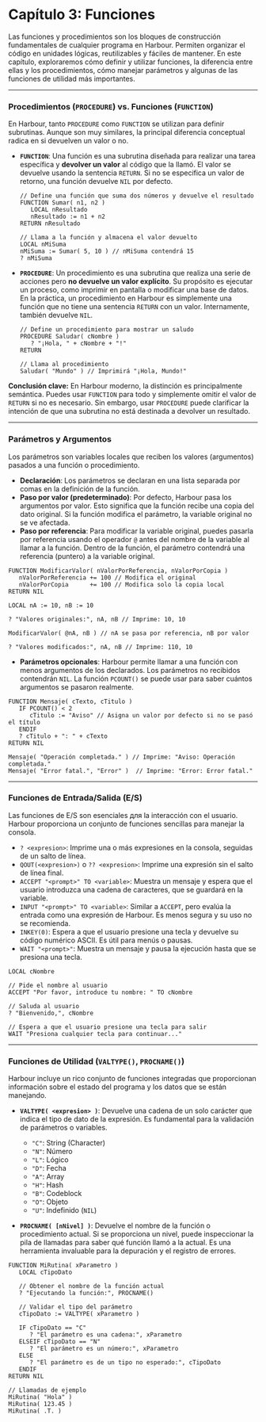 # Capítulo 3: Funciones

Las funciones y procedimientos son los bloques de construcción fundamentales de cualquier programa en Harbour. Permiten organizar el código en unidades lógicas, reutilizables y fáciles de mantener. En este capítulo, exploraremos cómo definir y utilizar funciones, la diferencia entre ellas y los procedimientos, cómo manejar parámetros y algunas de las funciones de utilidad más importantes.

---

### Procedimientos (`PROCEDURE`) vs. Funciones (`FUNCTION`)

En Harbour, tanto `PROCEDURE` como `FUNCTION` se utilizan para definir subrutinas. Aunque son muy similares, la principal diferencia conceptual radica en si devuelven un valor o no.

*   **`FUNCTION`**: Una función es una subrutina diseñada para realizar una tarea específica y **devolver un valor** al código que la llamó. El valor se devuelve usando la sentencia `RETURN`. Si no se especifica un valor de retorno, una función devuelve `NIL` por defecto.

    ```harbour
    // Define una función que suma dos números y devuelve el resultado
    FUNCTION Sumar( n1, n2 )
       LOCAL nResultado
       nResultado := n1 + n2
    RETURN nResultado

    // Llama a la función y almacena el valor devuelto
    LOCAL nMiSuma
    nMiSuma := Sumar( 5, 10 ) // nMiSuma contendrá 15
    ? nMiSuma
    ```

*   **`PROCEDURE`**: Un procedimiento es una subrutina que realiza una serie de acciones pero **no devuelve un valor explícito**. Su propósito es ejecutar un proceso, como imprimir en pantalla o modificar una base de datos. En la práctica, un procedimiento en Harbour es simplemente una función que no tiene una sentencia `RETURN` con un valor. Internamente, también devuelve `NIL`.

    ```harbour
    // Define un procedimiento para mostrar un saludo
    PROCEDURE Saludar( cNombre )
       ? "¡Hola, " + cNombre + "!"
    RETURN

    // Llama al procedimiento
    Saludar( "Mundo" ) // Imprimirá "¡Hola, Mundo!"
    ```

**Conclusión clave:** En Harbour moderno, la distinción es principalmente semántica. Puedes usar `FUNCTION` para todo y simplemente omitir el valor de `RETURN` si no es necesario. Sin embargo, usar `PROCEDURE` puede clarificar la intención de que una subrutina no está destinada a devolver un resultado.

---

### Parámetros y Argumentos

Los parámetros son variables locales que reciben los valores (argumentos) pasados a una función o procedimiento.

*   **Declaración**: Los parámetros se declaran en una lista separada por comas en la definición de la función.
*   **Paso por valor (predeterminado)**: Por defecto, Harbour pasa los argumentos por valor. Esto significa que la función recibe una copia del dato original. Si la función modifica el parámetro, la variable original no se ve afectada.
*   **Paso por referencia**: Para modificar la variable original, puedes pasarla por referencia usando el operador `@` antes del nombre de la variable al llamar a la función. Dentro de la función, el parámetro contendrá una referencia (puntero) a la variable original.

```harbour
FUNCTION ModificarValor( nValorPorReferencia, nValorPorCopia )
   nValorPorReferencia += 100 // Modifica el original
   nValorPorCopia      += 100 // Modifica solo la copia local
RETURN NIL

LOCAL nA := 10, nB := 10

? "Valores originales:", nA, nB // Imprime: 10, 10

ModificarValor( @nA, nB ) // nA se pasa por referencia, nB por valor

? "Valores modificados:", nA, nB // Imprime: 110, 10
```

*   **Parámetros opcionales**: Harbour permite llamar a una función con menos argumentos de los declarados. Los parámetros no recibidos contendrán `NIL`. La función `PCOUNT()` se puede usar para saber cuántos argumentos se pasaron realmente.

```harbour
FUNCTION Mensaje( cTexto, cTitulo )
   IF PCOUNT() < 2
      cTitulo := "Aviso" // Asigna un valor por defecto si no se pasó el título
   ENDIF
   ? cTitulo + ": " + cTexto
RETURN NIL

Mensaje( "Operación completada." ) // Imprime: "Aviso: Operación completada."
Mensaje( "Error fatal.", "Error" )  // Imprime: "Error: Error fatal."
```

---

### Funciones de Entrada/Salida (E/S)

Las funciones de E/S son esenciales для la interacción con el usuario. Harbour proporciona un conjunto de funciones sencillas para manejar la consola.

*   `? <expresion>`: Imprime una o más expresiones en la consola, seguidas de un salto de línea.
*   `QOUT(<expresion>)` o `?? <expresion>`: Imprime una expresión sin el salto de línea final.
*   `ACCEPT "<prompt>" TO <variable>`: Muestra un mensaje y espera que el usuario introduzca una cadena de caracteres, que se guardará en la variable.
*   `INPUT "<prompt>" TO <variable>`: Similar a `ACCEPT`, pero evalúa la entrada como una expresión de Harbour. Es menos segura y su uso no se recomienda.
*   `INKEY(0)`: Espera a que el usuario presione una tecla y devuelve su código numérico ASCII. Es útil para menús o pausas.
*   `WAIT "<prompt>"`: Muestra un mensaje y pausa la ejecución hasta que se presiona una tecla.

```harbour
LOCAL cNombre

// Pide el nombre al usuario
ACCEPT "Por favor, introduce tu nombre: " TO cNombre

// Saluda al usuario
? "Bienvenido,", cNombre

// Espera a que el usuario presione una tecla para salir
WAIT "Presiona cualquier tecla para continuar..."
```

---

### Funciones de Utilidad (`VALTYPE()`, `PROCNAME()`)

Harbour incluye un rico conjunto de funciones integradas que proporcionan información sobre el estado del programa y los datos que se están manejando.

*   **`VALTYPE( <expresion> )`**: Devuelve una cadena de un solo carácter que indica el tipo de dato de la expresión. Es fundamental para la validación de parámetros o variables.
    *   `"C"`: String (Character)
    *   `"N"`: Número
    *   `"L"`: Lógico
    *   `"D"`: Fecha
    *   `"A"`: Array
    *   `"H"`: Hash
    *   `"B"`: Codeblock
    *   `"O"`: Objeto
    *   `"U"`: Indefinido (`NIL`)

*   **`PROCNAME( [nNivel] )`**: Devuelve el nombre de la función o procedimiento actual. Si se proporciona un nivel, puede inspeccionar la pila de llamadas para saber qué función llamó a la actual. Es una herramienta invaluable para la depuración y el registro de errores.

```harbour
FUNCTION MiRutina( xParametro )
   LOCAL cTipoDato

   // Obtener el nombre de la función actual
   ? "Ejecutando la función:", PROCNAME()

   // Validar el tipo del parámetro
   cTipoDato := VALTYPE( xParametro )

   IF cTipoDato == "C"
      ? "El parámetro es una cadena:", xParametro
   ELSEIF cTipoDato == "N"
      ? "El parámetro es un número:", xParametro
   ELSE
      ? "El parámetro es de un tipo no esperado:", cTipoDato
   ENDIF
RETURN NIL

// Llamadas de ejemplo
MiRutina( "Hola" )
MiRutina( 123.45 )
MiRutina( .T. )
```
